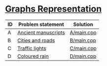 # [Graphs Representation](https://www.e-olymp.com/en/contests/9060)



| ID | Problem statement                                                              | Solution                 |
|----|--------------------------------------------------------------------------------|--------------------------|
| A  | [Ancient manuscripts](https://www.e-olymp.com/en/contests/9060/problems/78596) | [A/main.cpp](A/main.cpp) |
| B  | [Cities and roads](https://www.e-olymp.com/en/contests/9060/problems/78597)    | [B/main.cpp](B/main.cpp) |
| C  | [Traffic lights](https://www.e-olymp.com/en/contests/9060/problems/78598)      | [C/main.cpp](C/main.cpp) |
| D  | [Coloured rain](https://www.e-olymp.com/en/contests/9060/problems/78599)       | [D/main.cpp](D/main.cpp) |

